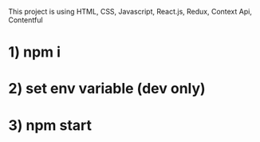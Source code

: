 This project is using HTML, CSS, Javascript, React.js, Redux, Context Api, Contentful

# 1) npm i

# 2) set env variable (dev only)

# 3) npm start
